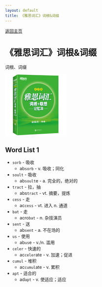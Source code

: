 ```yaml
---
layout: default
title: 《雅思词汇》词根&词缀
---
```


[返回主页](index.html)

# 《雅思词汇》词根&词缀

词根、词缀

<img src="images/ielts_vocabulary.jpg" alt="the cover of book"/>

## Word List 1
* `sorb` - 吸收
    * ab`sorb` - v. 吸收；同化
* `soult` - 吸收
    * ab`soult`e - a. 完全的，绝对的
* `tract` - 拉，抽
    * abs`tract` - vt. 摘要，提炼
* `cess` - 走
    * ac`cess` - vt. 进入 n. 通道
* `bat` - 走
    * acro`bat` - n. 杂技演员
* `sent` - 送
    * ab`sent` - a. 不在场的
* `us` - 使用
    * ab`us`e - v./n. 滥用
* `celer` - 快速的
    * ac`celer`ate - v. 加速；促进
* `cumul` - 堆积
    * ac`cumul`ate - v. 累积
* `apt` - 适合的
    * ad`apt` - v. 使适应；适应
    

